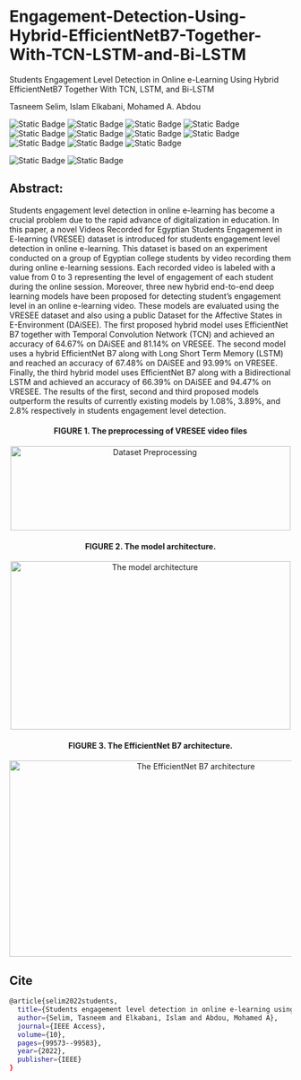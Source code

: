 # Engagement-Detection-Using-Hybrid-EfficientNetB7-Together-With-TCN-LSTM-and-Bi-LSTM

Students Engagement Level Detection in Online e-Learning Using Hybrid EfficientNetB7 Together With TCN, LSTM, and Bi-LSTM

Tasneem Selim, Islam Elkabani, Mohamed A. Abdou

![Static Badge](https://img.shields.io/badge/Paper-Link-yellowgreen?link=https%3A%2F%2Fieeexplore.ieee.org%2Fabstract%2Fdocument%2F9893134)
![Static Badge](https://img.shields.io/badge/Dataset-DAISEE-blueviolet?link=https://people.iith.ac.in/vineethnb/resources/daisee/index.html)
![Static Badge](https://img.shields.io/badge/CV2-white?link=https://pypi.org/project/opencv-python/)
![Static Badge](https://img.shields.io/badge/TensorFlow-2-orange?link=https://www.tensorflow.org/install)
![Static Badge](https://img.shields.io/badge/Python-3.8-blue?link=https://www.python.org/downloads/)
![Static Badge](https://img.shields.io/badge/Scikit--Video-brightgreen?link=https://www.scikit-video.org/stable/)
![Static Badge](https://img.shields.io/badge/Keras-2.9-red?link=https://pypi.org/project/keras-tcn/2.9.3/)
![Static Badge](https://img.shields.io/badge/Video-Augmentation-white?link=https://github.com/okankop/vidaug)
![Static Badge](https://img.shields.io/badge/numpy-blue?link=https://numpy.org/install/)
![Static Badge](https://img.shields.io/badge/Keras--tcn-2.9.3-purple?link=https://pypi.org/project/keras-tcn/2.9.3/)
![Static Badge](https://img.shields.io/badge/matplotlib-3.9-babyblue?link=https://pypi.org/project/matplotlib/)


![Static Badge](https://img.shields.io/badge/Tensorboard-colab-orange?link=https%3A%2F%2Fieeexplore.ieee.org%2Fabstract%2Fdocument%2F9893134)
![Static Badge](https://img.shields.io/badge/sklearn-lightgrey?link=https%3A%2F%2Fieeexplore.ieee.org%2Fabstract%2Fdocument%2F9893134)



## Abstract:
Students engagement level detection in online e-learning has become a crucial problem due to the rapid advance of digitalization in education. In this paper, a novel Videos Recorded for Egyptian Students Engagement in E-learning (VRESEE) dataset is introduced for students engagement level detection in online e-learning. This dataset is based on an experiment conducted on a group of Egyptian college students by video recording them during online e-learning sessions. Each recorded video is labeled with a value from 0 to 3 representing the level of engagement of each student during the online session. Moreover, three new hybrid end-to-end deep learning models have been proposed for detecting student’s engagement level in an online e-learning video. These models are evaluated using the VRESEE dataset and also using a public Dataset for the Affective States in E-Environment (DAiSEE). The first proposed hybrid model uses EfficientNet B7 together with Temporal Convolution Network (TCN) and achieved an accuracy of 64.67% on DAiSEE and 81.14% on VRESEE. The second model uses a hybrid EfficientNet B7 along with Long Short Term Memory (LSTM) and reached an accuracy of 67.48% on DAiSEE and 93.99% on VRESEE. Finally, the third hybrid model uses EfficientNet B7 along with a Bidirectional LSTM and achieved an accuracy of 66.39% on DAiSEE and 94.47% on VRESEE. The results of the first, second and third proposed models outperform the results of currently existing models by 1.08%, 3.89%, and 2.8% respectively in students engagement level detection.


<div align="center">

 
#### FIGURE 1. The preprocessing of VRESEE video files

<img src="https://github.com/TasneemMohammed/Engagement-Detection-Using-Hybrid-EfficientNetB7-Together-With-TCN-LSTM-and-Bi-LSTM/blob/main/Figures/DatasetPreprocessing.gif" alt="Dataset Preprocessing" width="500" height="150">



#### FIGURE 2. The model architecture.
 <img src="https://github.com/TasneemMohammed/Engagement-Detection-Using-Hybrid-EfficientNetB7-Together-With-TCN-LSTM-and-Bi-LSTM/blob/main/Figures/modelArchitecture.gif" alt="The model architecture" width="500" height="300">




#### FIGURE 3. The EfficientNet B7 architecture.

<img src="https://github.com/TasneemMohammed/Engagement-Detection-Using-Hybrid-EfficientNetB7-Together-With-TCN-LSTM-and-Bi-LSTM/blob/main/Figures/EfficientNetB7Arch.gif" alt="The EfficientNet B7 architecture" width="650" height="350">
</div>


## Cite
```sh
@article{selim2022students,
  title={Students engagement level detection in online e-learning using hybrid efficientnetb7 together with tcn, lstm, and bi-lstm},
  author={Selim, Tasneem and Elkabani, Islam and Abdou, Mohamed A},
  journal={IEEE Access},
  volume={10},
  pages={99573--99583},
  year={2022},
  publisher={IEEE}
}
```
